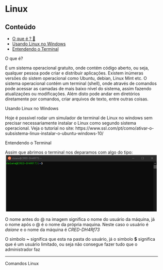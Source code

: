 # Linux

## Conteúdo
<ul>
  <li>
  <a href ="#OqueE"> O que é ? 🐧 </a>
  </li>
    <li>
  <a href ="#Windows"> Usando Linux no Windows </a>
  </li>
   <li>
  <a href ="#Terminal"> Entendendo o Terminal </a>
  </li>
</ul>

<section> <p id="OqueE">O que é?</p>

  É um sistema operacional gratuito, onde contém código aberto, ou seja, qualquer pessoa pode criar e distribuir aplicações. Existem inúmeras versões do sistem operacional como Ubuntu, debian, Linux Mint etc.
  O sistema operacional contém um terminal (shell), onde através de comandos pode acessar as camadas de mais baixo nível do sistema, assim fazendo atualizações ou modificações. Além disto pode andar em diretórios diretamente por comandos, criar arquivos de texto, entre outras coisas.

</section>
 
 <section> <p id = "Windows">Usando Linux no Windows</p>
  Hoje é possivel rodar um simulador de terminal de Linux no windows sem precisar necessariamente instalar o Linux como segundo sistema operacional. 
  Veja o tutorial no site: https://www.ssl.com/pt/como/ativar-o-subsistema-linux-instalar-o-ubuntu-windows-10/
 </section>

<section>  <p id = "Terminal"> Entendendo o Terminal </p>
  Assim que abrimos o terminal nos deparamos com algo do tipo:
  

  <img src="src/terminalInicial.png" width="500" title="hover text">


  O nome antes do @ na imagem significa o nome do usuário da máquina, já o nome após o @ é o nome da própria maquina. Neste caso o usuário é <i>daiane</i> e o nome da máquina é <i>CRED-DH4Rf73</i>
  
  O simbolo <b>~</b> significa que esta na pasta do usuário, já o simbolo <b>$</b> significa que é um usuário limitado, ou seja não consegue fazer tudo que o administrador faz
 </section>
 <hr>
 <section>
 <p id = "Comandos">Comandos Linux</p>
  
</section>
